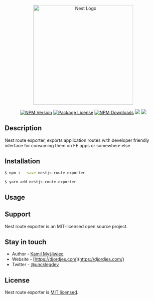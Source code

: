 <p align="center">
  <a href="http://nestjs.com/" target="blank"><img src="https://nestjs.com/img/logo_text.svg" width="320" alt="Nest Logo" /></a>
</p>

<p align="center"><p align="center">
<a href="https://www.npmjs.com/~nestjscore"><img src="https://img.shields.io/npm/v/@nestjs/core.svg" alt="NPM Version" /></a>
<a href="https://www.npmjs.com/~nestjscore"><img src="https://img.shields.io/npm/l/@nestjs/core.svg" alt="Package License" /></a>
<a href="https://www.npmjs.com/~nestjscore"><img src="https://img.shields.io/npm/dm/@nestjs/core.svg" alt="NPM Downloads" /></a>
  <a href="https://paypal.com/paypalme/ucnkleg"><img src="https://img.shields.io/badge/Donate-PayPal-dc3d53.svg"/></a>
  <a href="https://twitter.com/uncklegdev"><img src="https://img.shields.io/twitter/follow/nestframework.svg?style=social&label=Follow"></a>
</p>

## Description

Nest route exporter, exports application routes with developer friendly interface for consuming them on FE apps or somewhere else.

## Installation

```bash
$ npm i --save nestjs-route-exporter
```

```bash
$ yarn add nestjs-route-exporter
```

## Usage


## Support

Nest route exporter is an MIT-licensed open source project. 

## Stay in touch

- Author - [Kamil Myśliwiec](https://twitter.com/kammysliwiec)
- Website - [https://djordjes.com](https://djordjes.com/)
- Twitter - [@uncklegdev](https://twitter.com/uncklegdev)

## License

Nest route exporter is [MIT licensed](LICENSE).